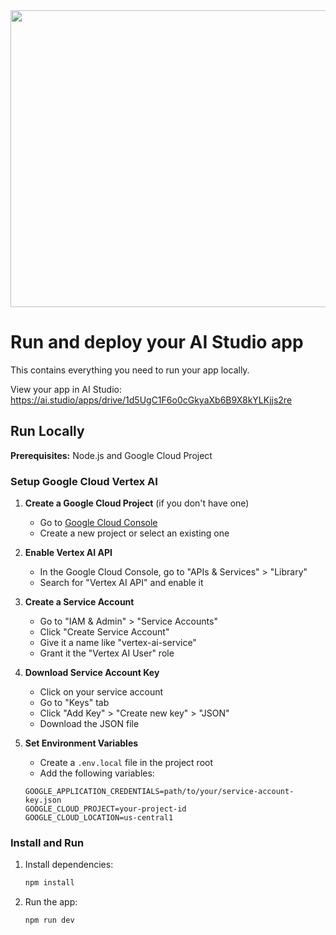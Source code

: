 <div align="center">
<img width="1200" height="475" alt="GHBanner" src="https://github.com/user-attachments/assets/0aa67016-6eaf-458a-adb2-6e31a0763ed6" />
</div>

# Run and deploy your AI Studio app

This contains everything you need to run your app locally.

View your app in AI Studio: https://ai.studio/apps/drive/1d5UgC1F6o0cGkyaXb6B9X8kYLKjjs2re

## Run Locally

**Prerequisites:**  Node.js and Google Cloud Project

### Setup Google Cloud Vertex AI

1. **Create a Google Cloud Project** (if you don't have one)
   - Go to [Google Cloud Console](https://console.cloud.google.com/)
   - Create a new project or select an existing one

2. **Enable Vertex AI API**
   - In the Google Cloud Console, go to "APIs & Services" > "Library"
   - Search for "Vertex AI API" and enable it

3. **Create a Service Account**
   - Go to "IAM & Admin" > "Service Accounts"
   - Click "Create Service Account"
   - Give it a name like "vertex-ai-service"
   - Grant it the "Vertex AI User" role

4. **Download Service Account Key**
   - Click on your service account
   - Go to "Keys" tab
   - Click "Add Key" > "Create new key" > "JSON"
   - Download the JSON file

5. **Set Environment Variables**
   - Create a `.env.local` file in the project root
   - Add the following variables:
   ```
   GOOGLE_APPLICATION_CREDENTIALS=path/to/your/service-account-key.json
   GOOGLE_CLOUD_PROJECT=your-project-id
   GOOGLE_CLOUD_LOCATION=us-central1
   ```

### Install and Run

1. Install dependencies:
   ```bash
   npm install
   ```

2. Run the app:
   ```bash
   npm run dev
   ```
